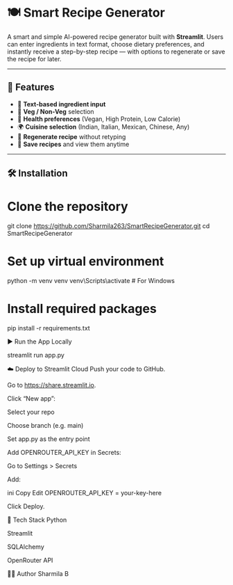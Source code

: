 # 🍽️ Smart Recipe Generator

A smart and simple AI-powered recipe generator built with **Streamlit**. Users can enter ingredients in text format, choose dietary preferences, and instantly receive a step-by-step recipe — with options to regenerate or save the recipe for later.

---

## 🌟 Features

- 🧾 **Text-based ingredient input**
- 🥗 **Veg / Non-Veg** selection
- 💪 **Health preferences** (Vegan, High Protein, Low Calorie)
- 🌍 **Cuisine selection** (Indian, Italian, Mexican, Chinese, Any)
- 🔁 **Regenerate recipe** without retyping
- 💾 **Save recipes** and view them anytime

---



## 🛠️ Installation


# Clone the repository
git clone https://github.com/Sharmila263/SmartRecipeGenerator.git
cd SmartRecipeGenerator

# Set up virtual environment
python -m venv venv
venv\Scripts\activate    # For Windows


# Install required packages
pip install -r requirements.txt

▶️ Run the App Locally

streamlit run app.py

☁️ Deploy to Streamlit Cloud
Push your code to GitHub.

Go to https://share.streamlit.io.

Click “New app”:

Select your repo

Choose branch (e.g. main)

Set app.py as the entry point

Add OPENROUTER_API_KEY in Secrets:

Go to Settings > Secrets

Add:

ini
Copy
Edit
OPENROUTER_API_KEY = your-key-here

Click Deploy.

🧠 Tech Stack
Python

Streamlit

SQLAlchemy

OpenRouter API

👩‍💻 Author
Sharmila B